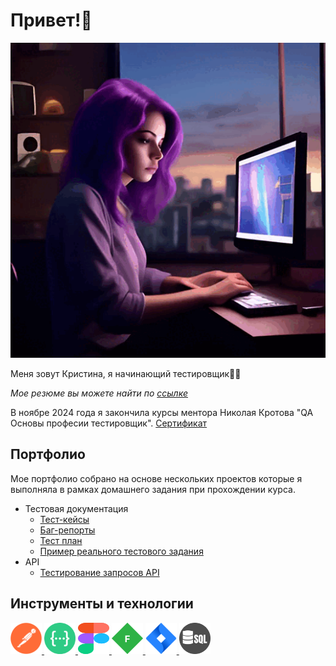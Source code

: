 # Привет!👋 

![GIF](https://github.com/KristinaIlina/QA/blob/main/icons/e22b55e3b19b11ef84f8e64959f934a7.gif)

Меня зовут Кристина, я начинающий тестировщик👩‍💻

_Мое резюме вы можете найти по [ссылке](https://hh.ru/applicant/resumes/view?resume=e1a25e96ff0c7457710039ed1f35364574424e&hhtmFrom=resume_builder_experience)_

В ноябре 2024 года я закончила курсы ментора Николая Кротова "QA Основы професии тестировщик". [Сертификат](https://drive.google.com/file/d/1FvmzueqRsNR7Adzp8jHy4gjBm_76RGX5/view?usp=sharing)

## Портфолио 
Мое портфолио собрано на основе нескольких проектов которые я выполняла в рамках домашнего задания при прохождении курса.
- Тестовая документация
  -  [Тест-кейсы](https://docs.google.com/spreadsheets/d/1MWEPxkbE7OKTQPDzTJLxf6miZepUR7sa/edit?usp=sharing&ouid=112920237054793487303&rtpof=true&sd=true)
  -  [Баг-репорты](https://qa-learning-kristina.atlassian.net/jira/software/projects/KAN/boards/1)
  -  [Тест план](https://docs.google.com/document/d/1BB9nD_8Y4ofSJraxViuY3ZirYXNTIVRWbXI4k6xdaMo/edit?usp=sharing)
  -   [Пример реального тестового задания](https://docs.google.com/spreadsheets/d/13d0TQKkRAbtvjltyE7mrrztiXXllIjQJ/edit?usp=sharing&ouid=112920237054793487303&rtpof=true&sd=true)
- API 
  -  [Тестирование запросов API](https://docs.google.com/spreadsheets/d/1_kIlpXzw-VzLYiiAj0ESX7XJAzU9IC2IkBq6Cu-LGs4/edit?usp=sharing)
    
## Инструменты и технологии

<a href="https://www.postman.com/">
<img src="https://github.com/KristinaIlina/QA/blob/main/icons/Postman.png" alt="Postman" width="50" height="50" />
</a>
<a href="https://social.qakrotov.com/swagger/">
<img src="https://github.com/qajenna/qajenna/blob/main/icons/swagger.png" alt="Swagger" width="50" height="50" />
</a>
<a href="https://figma.com">
<img src="https://github.com/qajenna/qajenna/blob/main/icons/Figma.svg" alt="Figma" width="50" height="50" /> 
</a>
<a href="https://www.telerik.com/fiddler">
<img src="https://github.com/qajenna/qajenna/blob/main/icons/Fiddler.png" alt="Fiddler" width="50" height="50" /> 
</a>
<a href="https://www.atlassian.com/ru/software/jira">
<img src="https://github.com/qajenna/qajenna/blob/main/icons/Jira.png" alt="Jira" width="50" height="50" />
</a>
<a href="https://github.com/KristinaIlina/QA/blob/main/icons/sql.png">
<img src="https://github.com/KristinaIlina/QA/blob/main/icons/sql.png" alt="SQL" width="50" height="50" />
</a>

